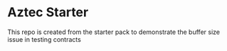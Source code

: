 # Aztec Starter

This repo is created from the starter pack to demonstrate the buffer size issue in testing contracts